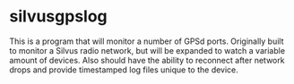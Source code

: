 # silvusgpslog

This is a program that will monitor a number of GPSd ports. Originally built to monitor a Silvus radio network, but will be expanded to watch a variable amount of devices. Also should have the ability to reconnect after network drops and provide timestamped log files unique to the device. 
